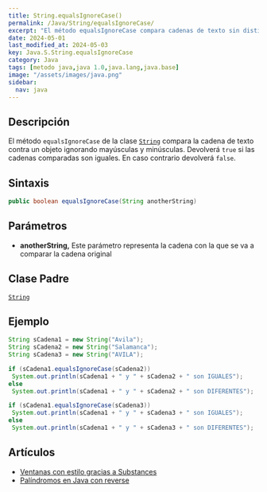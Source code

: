 ```yaml
---
title: String.equalsIgnoreCase()
permalink: /Java/String/equalsIgnoreCase/
excerpt: "El método equalsIgnoreCase compara cadenas de texto sin distinguir mayúsculas y minúsculas en Java."
date: 2024-05-01
last_modified_at: 2024-05-03
key: Java.S.String.equalsIgnoreCase
category: Java
tags: [metodo java,java 1.0,java.lang,java.base]
image: "/assets/images/java.png"
sidebar:
  nav: java
---
```


## Descripción


El método `equalsIgnoreCase` de la clase [`String`](https://www.w3api.com/Java/String/) compara la cadena de texto contra un objeto ignorando mayúsculas y minúsculas. Devolverá `true` si las cadenas comparadas son iguales. En caso contrario devolverá `false`.


## Sintaxis


```java
public boolean equalsIgnoreCase(String anotherString)
```


## Parámetros

- **anotherString,** Este parámetro representa la cadena con la que se va a comparar la cadena original

## Clase Padre


[`String`](https://www.w3api.com/Java/String/)


## Ejemplo


```java
String sCadena1 = new String("Avila");
String sCadena2 = new String("Salamanca");
String sCadena3 = new String("AVILA");

if (sCadena1.equalsIgnoreCase(sCadena2))
 System.out.println(sCadena1 + " y " + sCadena2 + " son IGUALES");
else
 System.out.println(sCadena1 + " y " + sCadena2 + " son DIFERENTES");

if (sCadena1.equalsIgnoreCase(sCadena3))
 System.out.println(sCadena1 + " y " + sCadena3 + " son IGUALES");
else
 System.out.println(sCadena1 + " y " + sCadena3 + " son DIFERENTES");
```


## Artículos

- [Ventanas con estilo gracias a Substances](http://lineadecodigo.com/java/ventanas-con-estilo-gracias-a-substances/)
- [Palíndromos en Java con reverse](http://lineadecodigo.com/java/palindromos-en-java-con-reverse/)
